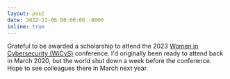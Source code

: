 ```yaml
---
layout: post
date: 2022-12-06 00:00:00 -0000
inline: true
---
```

Grateful to be awarded a scholarship to attend the 2023 [Women in Cybersecurity (WiCyS)](https://www.wicys.org/) conference. I'd originally been ready to attend back in March 2020, but the world shut down a week before the conference. Hope to see colleagues there in March next year.

